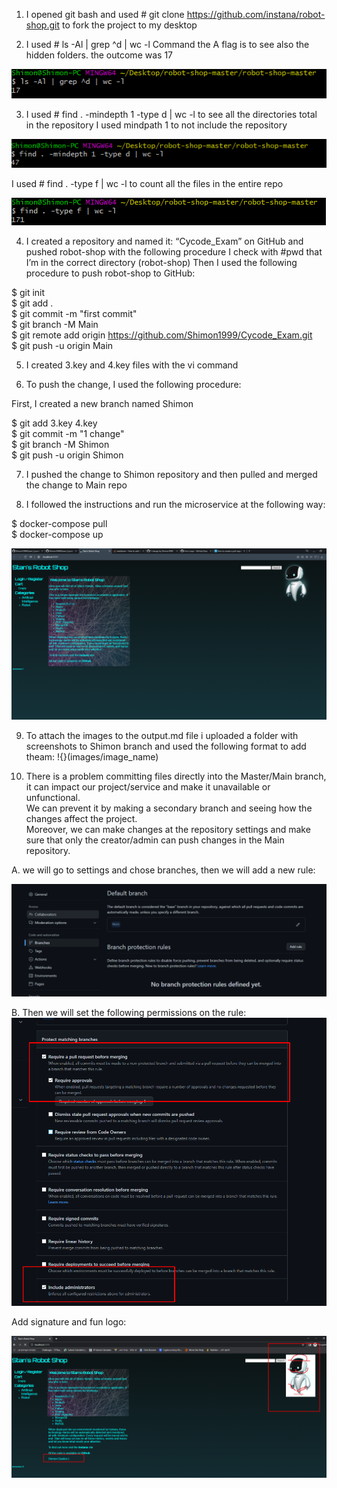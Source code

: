 1) I opened git bash and used # git clone https://github.com/instana/robot-shop.git to fork the project to my desktop<br /> 

2) I used # ls -Al | grep ^d | wc -l Command the A flag is to see also the hidden folders.  the outcome was 17<br />

![](/images/3.key.png)


3) I used # find . -mindepth 1 -type d | wc -l  to see all the directories total in the repository I used mindpath 1 to not include the repository 

![](/images/4.keyD.png)


I used # find . -type f | wc -l to count all the files in the entire repo

![](/images/4.keyF.png)


4) I created a repository and named it: “Cycode_Exam” on GitHub and pushed robot-shop with the following procedure
I check with #pwd that I’m in the correct directory (robot-shop)
Then I used the following procedure to push robot-shop to GitHub:

$ git init<br />
$ git add .<br />
$ git commit -m "first commit"<br />
$ git branch -M Main<br />
$ git remote add origin https://github.com/Shimon1999/Cycode_Exam.git<br />
$ git push -u origin Main<br />


5) I created 3.key and 4.key files with the vi command


6) To push the change, I used the following procedure:<br />

First, I created a new branch named Shimon

$ git add 3.key 4.key<br />
$ git commit -m "1 change"<br />
$ git branch -M Shimon<br />
$ git push -u origin Shimon<br />


7) I pushed the change to Shimon repository and then pulled and merged the change to Main repo


8) I followed the instructions and run the microservice at the following way:

$ docker-compose pull<br />
$ docker-compose up<br />

![](/images/Robo.png)


9) To attach the images to the output.md file i uploaded a folder with screenshots to Shimon branch and used the following format to add theam: !{}(images/image_name)


10) There is a problem committing files directly into the Master/Main branch, it can impact our project/service and make it unavailable or unfunctional.<br />
We can prevent it by making a secondary branch and seeing how the changes affect the project.<br />
Moreover, we can make changes at the repository settings and make sure that only the creator/admin can push changes in the Main repository.

A. we will go to settings and chose branches, then we will add a new rule:

![](images/Branch-rule1.png)

B. Then we will set the following permissions on the rule:
![](images/Branch-rule2.png)

Add signature and fun logo:

![](images/FunLogo.png)
